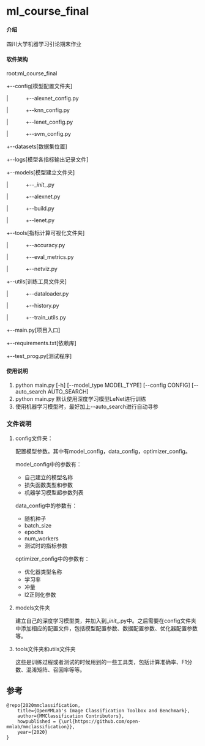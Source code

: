 # ml_course_final

#### 介绍

四川大学机器学习引论期末作业

#### 软件架构

root:ml_course_final

+--config[模型配置文件夹]

|&emsp;&emsp;&emsp;                     +--alexnet_config.py

|&emsp;&emsp;&emsp;                     +--knn_config.py

|&emsp;&emsp;&emsp;			+--lenet_config.py

|&emsp;&emsp;&emsp;			+--svm_config.py

+--datasets[数据集位置]

+--logs[模型各指标输出记录文件]

+--models[模型建立文件夹]

|&emsp;&emsp;&emsp;			+--\__init__.py

|&emsp;&emsp;&emsp;			+--alexnet.py

|&emsp;&emsp;&emsp;			+--build.py

|&emsp;&emsp;&emsp;			+--lenet.py

+--tools[指标计算可视化文件夹]

|&emsp;&emsp;&emsp;			+--accuracy.py

|&emsp;&emsp;&emsp;			+--eval_metrics.py

|&emsp;&emsp;&emsp;			+--netviz.py

+--utils[训练工具文件夹]

|&emsp;&emsp;&emsp;			+--dataloader.py

|&emsp;&emsp;&emsp;			+--history.py

|&emsp;&emsp;&emsp;			+--train_utils.py

+--main.py[项目入口]

+--requirements.txt[依赖库]

+--test_prog.py[测试程序]



#### 使用说明

1.  python main.py [-h] [--model_type MODEL_TYPE] [--config CONFIG] [--auto_search AUTO_SEARCH]
2.  python main.py 默认使用深度学习模型LeNet进行训练
3.  使用机器学习模型时，最好加上--auto_search进行自动寻参

### 文件说明

1. config文件夹：

   配置模型参数。其中有model_config，data_config，optimizer_config。

   model_config中的参数有：

   - 自己建立的模型名称
   - 损失函数类型和参数
   - 机器学习模型超参数列表

   data_config中的参数有：

   - 随机种子
   - batch_size
   - epochs
   - num_workers
   - 测试时的指标参数

   optimizer_config中的参数有：

   - 优化器类型名称
   - 学习率
   - 冲量
   - l2正则化参数

2. models文件夹

   建立自己的深度学习模型类，并加入到\__init__.py中。之后需要在config文件夹中添加相应的配置文件，包括模型配置参数、数据配置参数、优化器配置参数等。

3. tools文件夹和utils文件夹

   这些是训练过程或者测试的时候用到的一些工具类，包括计算准确率、F1分数、混淆矩阵、召回率等等。

## 参考
```
@repo{2020mmclassification,
    title={OpenMMLab's Image Classification Toolbox and Benchmark},
    author={MMClassification Contributors},
    howpublished = {\url{https://github.com/open-mmlab/mmclassification}},
    year={2020}
}
```